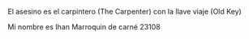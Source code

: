 El asesino es el carpintero (The Carpenter) con la llave viaje (Old Key)



Mi nombre es Ihan Marroquin de carné 23108